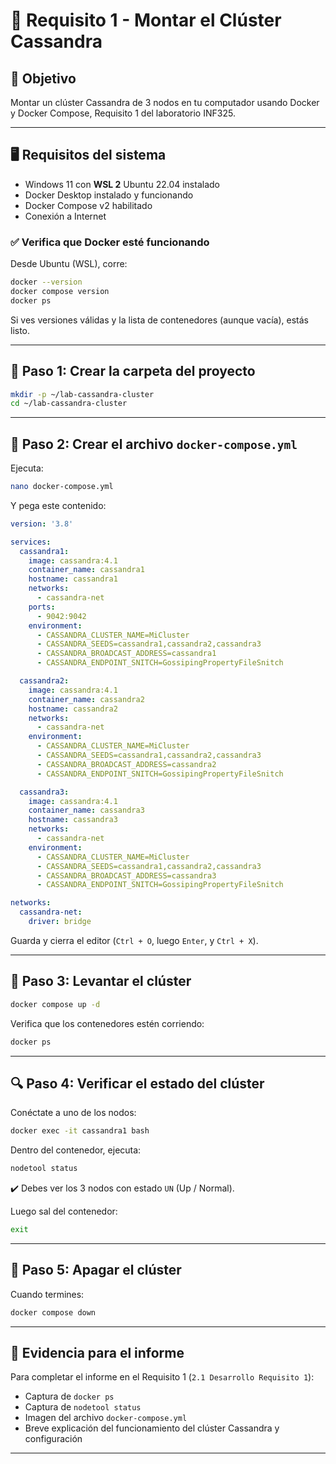 
# 📘 Requisito 1 - Montar el Clúster Cassandra

## 📌 Objetivo

Montar un clúster Cassandra de 3 nodos en tu computador usando Docker y Docker Compose, Requisito 1 del laboratorio INF325.

---

## 🖥️ Requisitos del sistema

- Windows 11 con **WSL 2** Ubuntu 22.04 instalado
- Docker Desktop instalado y funcionando
- Docker Compose v2 habilitado
- Conexión a Internet

### ✅ Verifica que Docker esté funcionando

Desde Ubuntu (WSL), corre:

```bash
docker --version
docker compose version
docker ps
```

Si ves versiones válidas y la lista de contenedores (aunque vacía), estás listo.

---

## 📁 Paso 1: Crear la carpeta del proyecto

```bash
mkdir -p ~/lab-cassandra-cluster
cd ~/lab-cassandra-cluster
```

---

## 📄 Paso 2: Crear el archivo `docker-compose.yml`

Ejecuta:

```bash
nano docker-compose.yml
```

Y pega este contenido:

```yaml
version: '3.8'

services:
  cassandra1:
    image: cassandra:4.1
    container_name: cassandra1
    hostname: cassandra1
    networks:
      - cassandra-net
    ports:
      - 9042:9042
    environment:
      - CASSANDRA_CLUSTER_NAME=MiCluster
      - CASSANDRA_SEEDS=cassandra1,cassandra2,cassandra3
      - CASSANDRA_BROADCAST_ADDRESS=cassandra1
      - CASSANDRA_ENDPOINT_SNITCH=GossipingPropertyFileSnitch

  cassandra2:
    image: cassandra:4.1
    container_name: cassandra2
    hostname: cassandra2
    networks:
      - cassandra-net
    environment:
      - CASSANDRA_CLUSTER_NAME=MiCluster
      - CASSANDRA_SEEDS=cassandra1,cassandra2,cassandra3
      - CASSANDRA_BROADCAST_ADDRESS=cassandra2
      - CASSANDRA_ENDPOINT_SNITCH=GossipingPropertyFileSnitch

  cassandra3:
    image: cassandra:4.1
    container_name: cassandra3
    hostname: cassandra3
    networks:
      - cassandra-net
    environment:
      - CASSANDRA_CLUSTER_NAME=MiCluster
      - CASSANDRA_SEEDS=cassandra1,cassandra2,cassandra3
      - CASSANDRA_BROADCAST_ADDRESS=cassandra3
      - CASSANDRA_ENDPOINT_SNITCH=GossipingPropertyFileSnitch

networks:
  cassandra-net:
    driver: bridge
```

Guarda y cierra el editor (`Ctrl + O`, luego `Enter`, y `Ctrl + X`).

---

## 🚀 Paso 3: Levantar el clúster

```bash
docker compose up -d
```

Verifica que los contenedores estén corriendo:

```bash
docker ps
```

---

## 🔍 Paso 4: Verificar el estado del clúster

Conéctate a uno de los nodos:

```bash
docker exec -it cassandra1 bash
```

Dentro del contenedor, ejecuta:

```bash
nodetool status
```

✔️ Debes ver los 3 nodos con estado `UN` (Up / Normal).

Luego sal del contenedor:

```bash
exit
```

---

## 🛑 Paso 5: Apagar el clúster

Cuando termines:

```bash
docker compose down
```

---

## 📸 Evidencia para el informe

Para completar el informe en el Requisito 1 (`2.1 Desarrollo Requisito 1`):

- Captura de `docker ps`
- Captura de `nodetool status`
- Imagen del archivo `docker-compose.yml`
- Breve explicación del funcionamiento del clúster Cassandra y configuración

---
